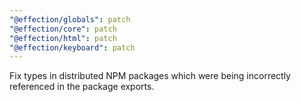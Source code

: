 ```yaml
---
"@effection/globals": patch
"@effection/core": patch
"@effection/html": patch
"@effection/keyboard": patch
---
```


Fix types in distributed NPM packages which were being incorrectly referenced in the package exports.

